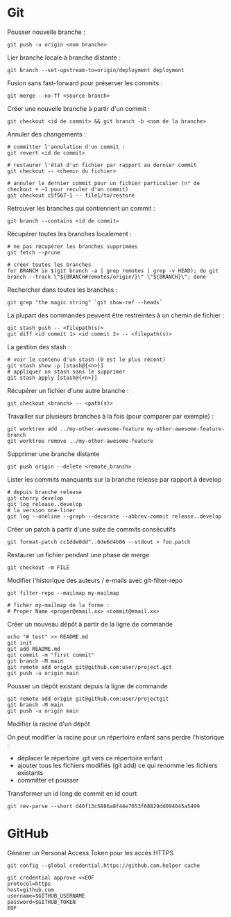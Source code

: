 <!-- title: Les commandes de Git -->

# Git

Pousser nouvelle branche :

    git push -u origin <nom branche>

Lier branche locale à branche distante :

    git branch --set-upstream-to=origin/deployment deployment

Fusion sans fast-forward pour préserver les commits :

    git merge --no-ff <source branch>

Créer une nouvelle branche à partir d'un commit :

    git checkout <id de commit> && git branch -b <nom de la branche>

Annuler des changements :

    # committer l'annulation d'un commit : 
    git revert <id de commit>

    # restaurer l'état d'un fichier par rapport au dernier commit 
    git checkout -- <chemin du fichier>

    # annuler le dernier commit pour un fichier particulier (n° de checkout + ~1 pour reculer d'un commit)
    git checkout c5f567~1 -- file1/to/restore

Retrouver les branches qui contiennent un commit :

    git branch --contains <id de commit>

Récupérer toutes les branches localement :

    # ne pas récupérer les branches supprimées
    git fetch --prune

    # créer toutes les branches
    for BRANCH in $(git branch -a | grep remotes | grep -v HEAD); do git branch --track \"${BRANCH#remotes/origin/}\" \"${BRANCH}\"; done

Rechercher dans toutes les branches :

    git grep "the magic string" `git show-ref --heads`

La plupart des commandes peuvent être restreintes à un chemin de fichier :

    git stash push -- <filepath(s)>
    git diff <id commit 1> <id commit 2> -- <filepath(s)>

La gestion des stash :

    # voir le contenu d'un stash (0 est le plus récent)
    git stash show -p [stash@{<n>}]
    # appliquer un stash sans le supprimer
    git stash apply [stash@{<n>}]

Récupérer un fichier d'une autre branche :

    git checkout <branch> -- <path(s)>

Travailler sur plusieurs branches à la fois (pour comparer par exemple) :

    git worktree add ../my-other-awesome-feature my-other-awesome-feature-branch
    git worktree remove ../my-other-awesome-feature

Supprimer une branche distante

    git push origin --delete <remote_branch>

Lister les commits manquants sur la branche release par rapport à develop

    # depuis branche release
    git cherry develop
    git log release..develop
    # la version one-liner
    git log --oneline --graph --decorate --abbrev-commit release..develop

Créer un patch à partir d'une suite de commits consécutifs

    git format-patch cc1dde0dd^..6de6d4b06 --stdout > foo.patch

Restaurer un fichier pendant une phase de merge

    git checkout -m FILE

Modifier l'historique des auteurs / e-mails avec git-filter-repo

    git filter-repo --mailmap my-mailmap

    # ficher my-mailmap de la forme : 
    # Proper Name <proper@email.xx> <commit@email.xx>

Créer un nouveau dépôt à partir de la ligne de commande

    echo "# test" >> README.md
    git init
    git add README.md
    git commit -m "first commit"
    git branch -M main
    git remote add origin git@github.com:user/project.git
    git push -u origin main

Pousser un dépôt existant depuis la ligne de commande

    git remote add origin git@github.com:user/projectgit
    git branch -M main
    git push -u origin main

Modifier la racine d'un dépôt

On peut modifier la racine pour un répertoire enfant sans perdre l'historique :

- déplacer le répertoire .git vers ce répertoire enfant
- ajouter tous les fichiers modifiés (git add) ce qui renomme les fichiers existants
- committer et pousser

Transformer un id long de commit en id court

    git rev-parse --short d40f13c5886a8f44e7653f68829dd094045a5499

# GitHub

Générer un Personal Access Token pour les accès HTTPS

    git config --global credential.https://github.com.helper cache

    git credential approve <<EOF
    protocol=https
    host=github.com
    username=$GITHUB_USERNAME
    password=$GITHUB_TOKEN
    EOF

